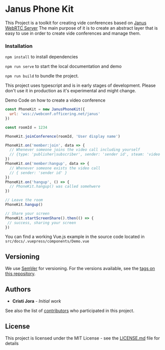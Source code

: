 # Janus Phone Kit

This Project is a toolkit for creating vide conferences based on [Janus WebRTC Server](https://janus.conf.meetecho.com/docs/)
The main purpose of it is to create an abstract layer that is easy to use in order to create vide conferences and manage them.

### Installation

`npm install` to install dependencies

`npm run serve` to start the local documentation and demo

`npm run build` to bundle the project.

This project uses typescript and is in early stages of development.
Please don't use it in production as it's experimental and might change.

Demo Code on how to create a video conference

```js
const PhoneKit = new JanusPhoneKit({
  url: 'wss://webconf.officering.net/janus'
})

const roomId = 1234

PhoneKit.joinConference(roomId, 'User display name')

PhoneKit.on('member:join', data => {
  // Whenever someone joins the video call including yourself
  // {type: 'publisher|subscriber', sender: 'sender id', steam: 'video stream object', joinResult: object }
})
PhoneKit.on('member:hangup', data => {
  // Whenever someone exists the video call
  // { sender: 'sender id' }
})
PhoneKit.on('hangup', () => {
  // PhoneKit.hangup() was called somehwere
})

// Leave the room
PhoneKit.hangup()

// Share your screen
PhoneKit.startScreenShare().then(() => {
 // success, sharing your screen
})
```

You can find a working Vue.js example in the source code located in `src/docs/.vuepress/components/Demo.vue` 


## Versioning

We use [SemVer](http://semver.org/) for versioning. For the versions available, see the [tags on this repository](https://github.com/your/project/tags). 

## Authors

* **Cristi Jora** - *Initial work*

See also the list of [contributors](https://github.com/your/project/contributors) who participated in this project.

## License

This project is licensed under the MIT License - see the [LICENSE.md](LICENSE.md) file for details

